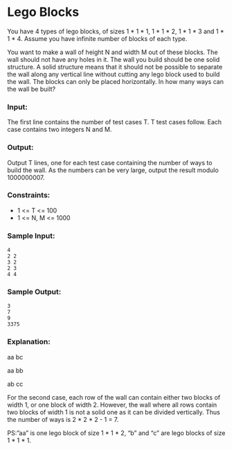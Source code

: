Lego Blocks
==========

You have 4 types of lego blocks, of sizes 1 * 1 * 1, 1 * 1 * 2, 1 * 1 * 3 and 1 * 1 * 4. Assume you have infinite number of blocks of each type.

You want to make a wall of height N and width M out of these blocks. The wall should not have any holes in it. The wall you build should be one solid structure. A solid structure means that it should not be possible to separate the wall along any vertical line without cutting any lego block used to build the wall. The blocks can only be placed horizontally. In how many ways can the wall be built?

### Input:

The first line contains the number of test cases T. T test cases follow. Each case contains two integers N and M.

### Output:

Output T lines, one for each test case containing the number of ways to build the wall. As the numbers can be very large, output the result modulo 1000000007.

### Constraints:

* 1 <= T <= 100
* 1 <= N, M <= 1000

### Sample Input:

    4
    2 2
    3 2
    2 3
    4 4

### Sample Output:

    3
    7
    9
    3375

### Explanation:

aa
bc

aa
bb

ab
cc

For the second case, each row of the wall can contain either two blocks of width 1, or one block of width 2. However, the wall where all rows contain two blocks of width 1 is not a solid one as it can be divided vertically. Thus the number of ways is 2 * 2 * 2 - 1 = 7.

PS:”aa” is one lego block of size 1 * 1 * 2, “b” and “c” are lego blocks of size 1 * 1 * 1.
